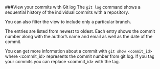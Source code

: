 <!--djw:done-->
<!--todo: discuss git tags-->
###View your commits with Git log
The ```git log``` command shows a sequential history of the individual commits with a repository.

You can also filter the view to include only a particular branch.

The entries are listed from newest to oldest. Each entry shows the commit number along with the author’s name and email as well as the date of the commit.

You can get more information about a commit with ```git show <commit_id>``` where <commit_id> represents the commit number from git log. If you tag your commits you can replace <commit_id> with the tag. 

